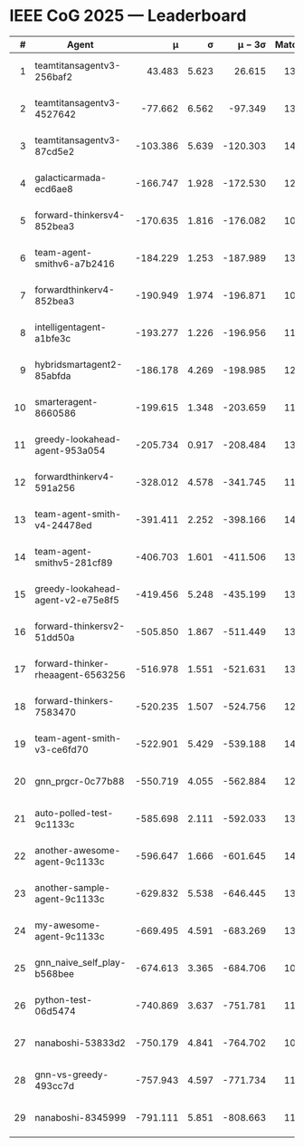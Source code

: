 # IEEE CoG 2025 — Leaderboard

| # | Agent | μ | σ | μ − 3σ | Matches | Updated |
|---:|---|---:|---:|---:|---:|---|
| 1 | teamtitansagentv3-256baf2 | 43.483 | 5.623 | 26.615 | 13820 | 2025-08-22 02:20 |
| 2 | teamtitansagentv3-4527642 | -77.662 | 6.562 | -97.349 | 13174 | 2025-08-22 02:20 |
| 3 | teamtitansagentv3-87cd5e2 | -103.386 | 5.639 | -120.303 | 14326 | 2025-08-22 02:20 |
| 4 | galacticarmada-ecd6ae8 | -166.747 | 1.928 | -172.530 | 12920 | 2025-08-22 02:20 |
| 5 | forward-thinkersv4-852bea3 | -170.635 | 1.816 | -176.082 | 10935 | 2025-08-22 02:20 |
| 6 | team-agent-smithv6-a7b2416 | -184.229 | 1.253 | -187.989 | 13240 | 2025-08-22 02:20 |
| 7 | forwardthinkerv4-852bea3 | -190.949 | 1.974 | -196.871 | 10932 | 2025-08-22 02:20 |
| 8 | intelligentagent-a1bfe3c | -193.277 | 1.226 | -196.956 | 11689 | 2025-08-22 02:20 |
| 9 | hybridsmartagent2-85abfda | -186.178 | 4.269 | -198.985 | 12006 | 2025-08-22 02:20 |
| 10 | smarteragent-8660586 | -199.615 | 1.348 | -203.659 | 11706 | 2025-08-22 02:20 |
| 11 | greedy-lookahead-agent-953a054 | -205.734 | 0.917 | -208.484 | 13056 | 2025-08-22 02:20 |
| 12 | forwardthinkerv4-591a256 | -328.012 | 4.578 | -341.745 | 11386 | 2025-08-22 02:20 |
| 13 | team-agent-smith-v4-24478ed | -391.411 | 2.252 | -398.166 | 14002 | 2025-08-22 02:20 |
| 14 | team-agent-smithv5-281cf89 | -406.703 | 1.601 | -411.506 | 13740 | 2025-08-22 02:20 |
| 15 | greedy-lookahead-agent-v2-e75e8f5 | -419.456 | 5.248 | -435.199 | 13516 | 2025-08-22 02:20 |
| 16 | forward-thinkersv2-51dd50a | -505.850 | 1.867 | -511.449 | 13428 | 2025-08-22 02:20 |
| 17 | forward-thinker-rheaagent-6563256 | -516.978 | 1.551 | -521.631 | 13128 | 2025-08-22 02:20 |
| 18 | forward-thinkers-7583470 | -520.235 | 1.507 | -524.756 | 12700 | 2025-08-22 02:20 |
| 19 | team-agent-smith-v3-ce6fd70 | -522.901 | 5.429 | -539.188 | 14742 | 2025-08-22 02:20 |
| 20 | gnn_prgcr-0c77b88 | -550.719 | 4.055 | -562.884 | 12210 | 2025-08-22 02:20 |
| 21 | auto-polled-test-9c1133c | -585.698 | 2.111 | -592.033 | 13460 | 2025-08-22 02:20 |
| 22 | another-awesome-agent-9c1133c | -596.647 | 1.666 | -601.645 | 14340 | 2025-08-22 02:20 |
| 23 | another-sample-agent-9c1133c | -629.832 | 5.538 | -646.445 | 13620 | 2025-08-22 02:20 |
| 24 | my-awesome-agent-9c1133c | -669.495 | 4.591 | -683.269 | 13880 | 2025-08-22 02:20 |
| 25 | gnn_naive_self_play-b568bee | -674.613 | 3.365 | -684.706 | 10820 | 2025-08-22 02:20 |
| 26 | python-test-06d5474 | -740.869 | 3.637 | -751.781 | 11180 | 2025-08-22 02:20 |
| 27 | nanaboshi-53833d2 | -750.179 | 4.841 | -764.702 | 10460 | 2025-08-22 02:20 |
| 28 | gnn-vs-greedy-493cc7d | -757.943 | 4.597 | -771.734 | 11200 | 2025-08-22 02:20 |
| 29 | nanaboshi-8345999 | -791.111 | 5.851 | -808.663 | 11330 | 2025-08-22 02:20 |
